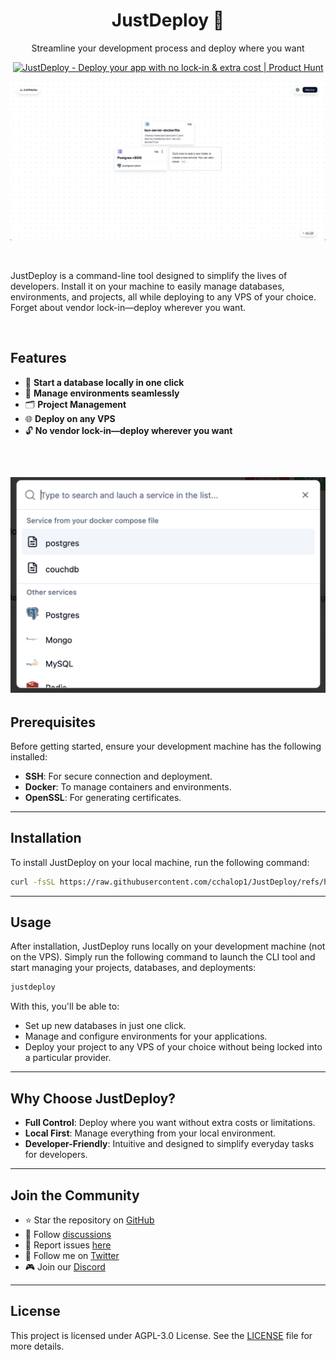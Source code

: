 <h1 align="center">JustDeploy 🛵</h1>
<p align="center">Streamline your development process and deploy where you want</p>

<p align="center">
  <a href="https://www.producthunt.com/posts/justdeploy-2?embed=true&utm_source=badge-featured&utm_medium=badge&utm_souce=badge-justdeploy&#0045;2" target="_blank">
    <img src="https://api.producthunt.com/widgets/embed-image/v1/featured.svg?post_id=478298&theme=light" alt="JustDeploy - Deploy&#0032;your&#0032;app&#0032;with&#0032;no&#0032;lock&#0045;in&#0032;&#0038;&#0032;extra&#0032;cost | Product Hunt" style="width: 250px; height: 54px;" width="250" height="54" />
  </a>
</p>

![ScreenshotMain](https://raw.githubusercontent.com/cchalop1/JustDeploy/main/images/ScreenProjectMode.png)

<br>

JustDeploy is a command-line tool designed to simplify the lives of developers. Install it on your machine to easily manage databases, environments, and projects, all while deploying to any VPS of your choice. Forget about vendor lock-in—deploy wherever you want.

<br>

## Features

- 🚀 **Start a database locally in one click**
- 🔧 **Manage environments seamlessly**
- 🗂️ **Project Management**
- 🌐 **Deploy on any VPS**
- 🔓 **No vendor lock-in—deploy wherever you want**

<br>

## ![Screenshot](https://raw.githubusercontent.com/cchalop1/JustDeploy/main/images/ScreenCreateServices.png)

## Prerequisites

Before getting started, ensure your development machine has the following installed:

- **SSH**: For secure connection and deployment.
- **Docker**: To manage containers and environments.
- **OpenSSL**: For generating certificates.

---

## Installation

To install JustDeploy on your local machine, run the following command:

```bash
curl -fsSL https://raw.githubusercontent.com/cchalop1/JustDeploy/refs/heads/main/install.sh | bash
```

---

## Usage

After installation, JustDeploy runs locally on your development machine (not on the VPS). Simply run the following command to launch the CLI tool and start managing your projects, databases, and deployments:

```bash
justdeploy
```

With this, you'll be able to:

- Set up new databases in just one click.
- Manage and configure environments for your applications.
- Deploy your project to any VPS of your choice without being locked into a particular provider.

---

## Why Choose JustDeploy?

- **Full Control**: Deploy where you want without extra costs or limitations.
- **Local First**: Manage everything from your local environment.
- **Developer-Friendly**: Intuitive and designed to simplify everyday tasks for developers.

---

## Join the Community

- ⭐ Star the repository on [GitHub](https://github.com/cchalop1/JustDeploy)
- 📖 Follow [discussions](https://github.com/cchalop1/JustDeploy/discussions)
- 🐛 Report issues [here](https://github.com/cchalop1/JustDeploy/issues)
- 💬 Follow me on [Twitter](https://x.com/ChalopinClement)
- 🎮 Join our [Discord](https://discord.gg/RteyWyKjz4)

---

## License

This project is licensed under AGPL-3.0 License. See the [LICENSE](https://github.com/cchalop1/JustDeploy/blob/main/LICENSE) file for more details.
